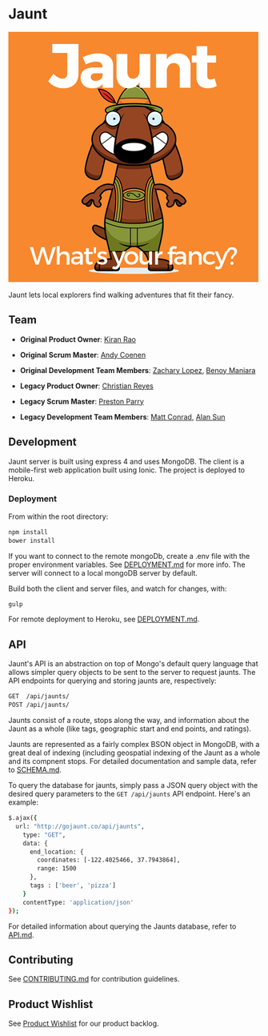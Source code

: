 # Jaunt

![Jaunt](/client/www/img/jaunt500.png "Jaunt")


Jaunt lets local explorers find walking adventures that fit their fancy.

## Team

  - __Original Product Owner__: [Kiran Rao](https://github.com/kranrao) 
  - __Original Scrum Master__: [Andy Coenen](https://github.com/cannoneyed)
  - __Original Development Team Members__: [Zachary Lopez](https://github.com/zdlopez), [Benoy Maniara](https://github.com/maniarab)

  
  - __Legacy Product Owner__: [Christian Reyes](https://github.com/csreyes) 
  - __Legacy Scrum Master__: [Preston Parry](https://github.com/climbsrocks)
  - __Legacy Development Team Members__: [Matt Conrad](https://github.com/mmconrad), [Alan Sun](https://github.com/zheshishei)
  


## Development

Jaunt server is built using express 4 and uses MongoDB. The client is a mobile-first web application built using Ionic. The project is deployed to Heroku.

### Deployment

From within the root directory:

```sh
npm install
bower install
```

If you want to connect to the remote mongoDb, create a .env file with the proper environment variables. See [DEPLOYMENT.md](docs/DEPLOYMENT.md) for more info. The server will connect to a local mongoDB server by default.

Build both the client and server files, and watch for changes, with:

```sh
gulp
```

For remote deployment to Heroku, see [DEPLOYMENT.md](docs/DEPLOYMENT.md).

## API
Jaunt's API is an abstraction on top of Mongo's default query language that allows simpler query objects to be sent to the server to request jaunts. The API endpoints for querying and storing jaunts are, respectively:

```sh
GET  /api/jaunts/
POST /api/jaunts/
```

Jaunts consist of a route, stops along the way, and information about the Jaunt as a whole (like tags, geographic start and end points, and ratings).

Jaunts are represented as a fairly complex BSON object in MongoDB, with a great deal of indexing (including geospatial indexing of the Jaunt as a whole and its compnent stops. For detailed documentation and sample data, refer to [SCHEMA.md](docs/SCHEMA.md).

To query the database for jaunts, simply pass a JSON query object with the desired query parameters to the `GET /api/jaunts` API endpoint. Here's an example:

```sh
$.ajax({
  url: "http://gojaunt.co/api/jaunts",
    type: "GET",
    data: {
      end_location: {
        coordinates: [-122.4025466, 37.7943864],
        range: 1500
      },
      tags : ['beer', 'pizza']
    }
    contentType: 'application/json'
});
```

For detailed information about querying the Jaunts database, refer to [API.md](docs/API.md).

## Contributing

See [CONTRIBUTING.md](docs/CONTRIBUTING.md) for contribution guidelines.

## Product Wishlist

See [Product Wishlist](https://github.com/gojaunt/jaunt/wiki/Product-Wishlist) for our product backlog.
